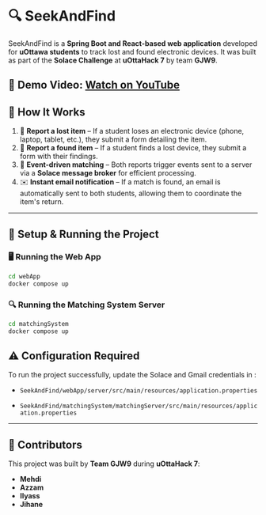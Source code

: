 # 🔍 SeekAndFind  

SeekAndFind is a **Spring Boot and React-based web application** developed for **uOttawa students** to track lost and found electronic devices. It was built as part of the **Solace Challenge** at **uOttaHack 7** by team **GJW9**.  

## 🎥 **Demo Video:** [Watch on YouTube](https://www.youtube.com/watch?v=FT4U7X0Klec)  

## 🚀 How It Works  

1. 📌 **Report a lost item** – If a student loses an electronic device (phone, laptop, tablet, etc.), they submit a form detailing the item.  
2. 📨 **Report a found item** – If a student finds a lost device, they submit a form with their findings.  
3. 🔄 **Event-driven matching** – Both reports trigger events sent to a server via a **Solace message broker** for efficient processing.  
4. ✉️ **Instant email notification** – If a match is found, an email is automatically sent to both students, allowing them to coordinate the item's return.  

---

## 📂 Setup & Running the Project  

### 🖥️ Running the Web App  

```bash
cd webApp
docker compose up
```

### 🔍 Running the Matching System Server
```bash
cd matchingSystem
docker compose up
```

## ⚠️ Configuration Required  

To run the project successfully, update the Solace and Gmail credentials in :

   - `SeekAndFind/webApp/server/src/main/resources/application.properties`  

 
   - `SeekAndFind/matchingSystem/matchingServer/src/main/resources/application.properties` 

---

## 👥 Contributors  

This project was built by **Team GJW9** during **uOttaHack 7**:  
- **Mehdi**  
- **Azzam**  
- **Ilyass**  
- **Jihane**  
